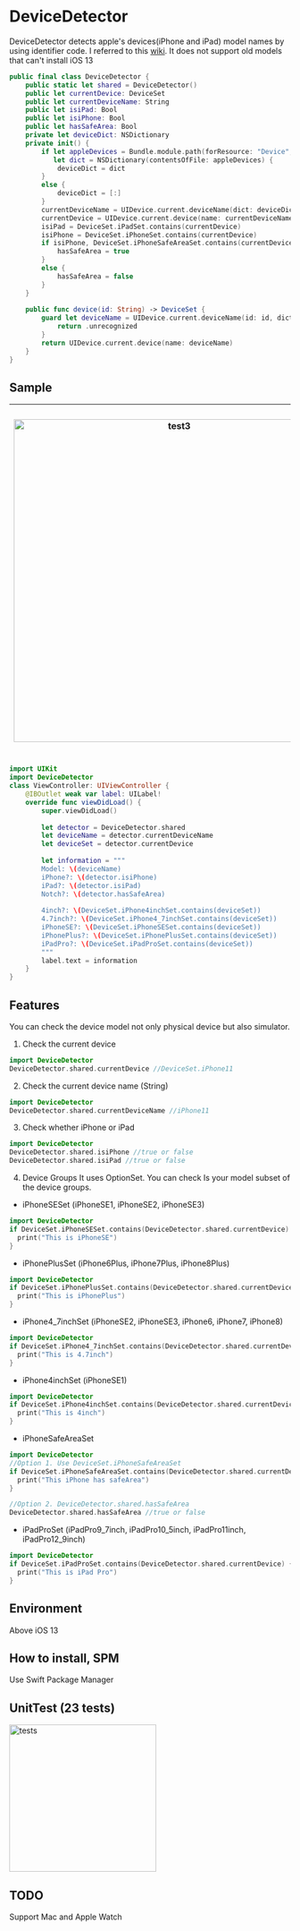 # DeviceDetector

DeviceDetector detects apple's devices(iPhone and iPad) model names by using identifier code. I referred to this [wiki](https://www.theiphonewiki.com/wiki/Models). It does not support old models that can't install iOS 13

```swift
public final class DeviceDetector {
    public static let shared = DeviceDetector()
    public let currentDevice: DeviceSet
    public let currentDeviceName: String
    public let isiPad: Bool
    public let isiPhone: Bool
    public let hasSafeArea: Bool
    private let deviceDict: NSDictionary
    private init() {
        if let appleDevices = Bundle.module.path(forResource: "Device", ofType: "plist"),
           let dict = NSDictionary(contentsOfFile: appleDevices) {
            deviceDict = dict
        }
        else {
            deviceDict = [:]
        }
        currentDeviceName = UIDevice.current.deviceName(dict: deviceDict) ?? ""
        currentDevice = UIDevice.current.device(name: currentDeviceName)
        isiPad = DeviceSet.iPadSet.contains(currentDevice)
        isiPhone = DeviceSet.iPhoneSet.contains(currentDevice)
        if isiPhone, DeviceSet.iPhoneSafeAreaSet.contains(currentDevice) {
            hasSafeArea = true
        }
        else {
            hasSafeArea = false
        }
    }
    
    public func device(id: String) -> DeviceSet {
        guard let deviceName = UIDevice.current.deviceName(id: id, dict: deviceDict) else {
            return .unrecognized
        }
        return UIDevice.current.device(name: deviceName)
    }
}
```

## Sample

|<img width="577" alt="test3" src="https://user-images.githubusercontent.com/12643700/168486396-d028e8f3-1698-4c54-9dc8-fbbd93a15af3.png">|<img width="620" alt="test4" src="https://user-images.githubusercontent.com/12643700/168486399-5b476abb-41b0-49fb-9b67-2d7bfc7b8405.png">|<img width="359" alt="test1" src="https://user-images.githubusercontent.com/12643700/168486335-7c5aa1b1-f74d-4905-8a41-0cb8cd84ce8b.png">|<img width="375" alt="test2" src="https://user-images.githubusercontent.com/12643700/168486341-21b1214c-63bb-4749-bcf4-c81108c3b3fa.png">|
|---|---|---|---|


```swift
import UIKit
import DeviceDetector
class ViewController: UIViewController {
    @IBOutlet weak var label: UILabel!
    override func viewDidLoad() {
        super.viewDidLoad()
        
        let detector = DeviceDetector.shared
        let deviceName = detector.currentDeviceName
        let deviceSet = detector.currentDevice
        
        let information = """
        Model: \(deviceName)
        iPhone?: \(detector.isiPhone)
        iPad?: \(detector.isiPad)
        Notch?: \(detector.hasSafeArea)
        
        4inch?: \(DeviceSet.iPhone4inchSet.contains(deviceSet))
        4.7inch?: \(DeviceSet.iPhone4_7inchSet.contains(deviceSet))
        iPhoneSE?: \(DeviceSet.iPhoneSESet.contains(deviceSet))
        iPhonePlus?: \(DeviceSet.iPhonePlusSet.contains(deviceSet))
        iPadPro?: \(DeviceSet.iPadProSet.contains(deviceSet))
        """
        label.text = information
    }
}
```

## Features
You can check the device model not only physical device but also simulator.

1. Check the current device
```swift
import DeviceDetector
DeviceDetector.shared.currentDevice //DeviceSet.iPhone11
```

2. Check the current device name (String)
```swift
import DeviceDetector
DeviceDetector.shared.currentDeviceName //iPhone11
```

3. Check whether iPhone or iPad
```swift
import DeviceDetector
DeviceDetector.shared.isiPhone //true or false
DeviceDetector.shared.isiPad //true or false
```

4. Device Groups
It uses OptionSet. You can check Is your model subset of the device groups.

- iPhoneSESet (iPhoneSE1, iPhoneSE2, iPhoneSE3)
```swift
import DeviceDetector
if DeviceSet.iPhoneSESet.contains(DeviceDetector.shared.currentDevice) {
  print("This is iPhoneSE")
}
```

- iPhonePlusSet (iPhone6Plus, iPhone7Plus, iPhone8Plus)
```swift
import DeviceDetector
if DeviceSet.iPhonePlusSet.contains(DeviceDetector.shared.currentDevice) {
  print("This is iPhonePlus")
}
```

- iPhone4_7inchSet (iPhoneSE2, iPhoneSE3, iPhone6, iPhone7, iPhone8)
```swift
import DeviceDetector
if DeviceSet.iPhone4_7inchSet.contains(DeviceDetector.shared.currentDevice) {
  print("This is 4.7inch")
}
```

- iPhone4inchSet (iPhoneSE1)
```swift
import DeviceDetector
if DeviceSet.iPhone4inchSet.contains(DeviceDetector.shared.currentDevice) {
  print("This is 4inch")
}
```

- iPhoneSafeAreaSet
```swift
import DeviceDetector
//Option 1. Use DeviceSet.iPhoneSafeAreaSet
if DeviceSet.iPhoneSafeAreaSet.contains(DeviceDetector.shared.currentDevice) {
  print("This iPhone has safeArea")
}

//Option 2. DeviceDetector.shared.hasSafeArea
DeviceDetector.shared.hasSafeArea //true or false
```
- iPadProSet (iPadPro9_7inch, iPadPro10_5inch, iPadPro11inch, iPadPro12_9inch)
```swift
import DeviceDetector
if DeviceSet.iPadProSet.contains(DeviceDetector.shared.currentDevice) {
  print("This is iPad Pro")
}
```

## Environment
Above iOS 13

## How to install, SPM
Use Swift Package Manager

## UnitTest (23 tests)
<img width="263" alt="tests" src="https://user-images.githubusercontent.com/12643700/168467179-b70c0117-4bc1-476b-8b99-dfaa8df051fe.png">


## TODO
Support Mac and Apple Watch

